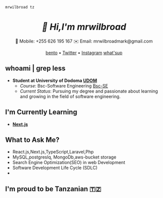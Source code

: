 ```mrwilbroad-tz
mrwilbroad tz
```
<h1 align="center">
  <i>👋 Hi,I'm mrwilbroad</i>
</h1>
<p align="center">
  📱 Mobile: +255 626 195 167
  ✉️ Email: mrwilbroadmark@gmail.com
</p>
<p align="center">
  <a target="_blank" href="https://bento.me/mrwilbroad">bento</a> •
  <a target="_blank" href="https://twitter.com/mrwilbroad">Twitter</a> •
  <a target="_blank"  href="https://www.instagram.com/mrwilbroad/">Instagram</a>
  <a target="_blank" href="[https://www.instagram.com/mrwilbroad/](https://wa.me/message/5WMX3BOXXAPZB1)">what'sup</a>
</p>

## whoami | grep less
- **Student at University of Dodoma [UDOM](https://www.udom.ac.tz/)**
  - *Course*: Bsc-Software Engineering [Bsc-SE](https://www.udom.ac.tz/programme/view?id=VDBSclBRPT0=)
  - *Current Status*: Pursuing my degree and passionate about learning and growing in the field of software engineering.

## I'm Currently Learning
- **[Next.js](https://nextjs.org/)**

## What to Ask Me?

- React.js,Next.js,TypeScript,Laravel,Php
- MySQL,postgreslq, MongoDb,aws-bucket storage
- Search Engine Optimization(SEO) in web Development
- Software Development Life Cycle (SDLC)
- 
## I'm proud to be Tanzanian 🇹🇿
